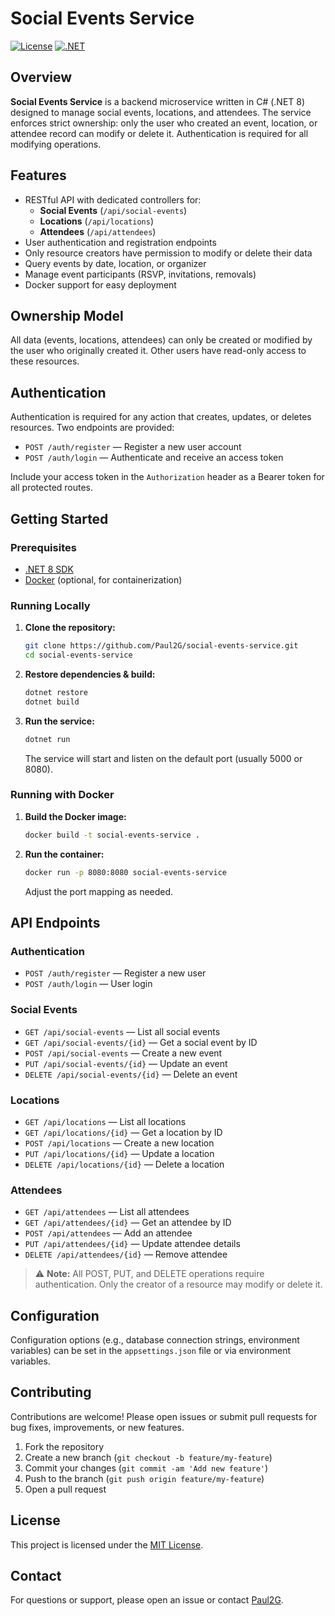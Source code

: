 # Social Events Service

[![License](https://img.shields.io/badge/license-MIT-blue.svg)](LICENSE)
[![.NET](https://img.shields.io/badge/.NET-8.0-blue.svg)](https://dotnet.microsoft.com/)

## Overview

**Social Events Service** is a backend microservice written in C# (.NET 8) designed to manage social events, locations, and attendees. The service enforces strict ownership: only the user who created an event, location, or attendee record can modify or delete it. Authentication is required for all modifying operations.

## Features

- RESTful API with dedicated controllers for:
  - **Social Events** (`/api/social-events`)
  - **Locations** (`/api/locations`)
  - **Attendees** (`/api/attendees`)
- User authentication and registration endpoints
- Only resource creators have permission to modify or delete their data
- Query events by date, location, or organizer
- Manage event participants (RSVP, invitations, removals)
- Docker support for easy deployment

## Ownership Model

All data (events, locations, attendees) can only be created or modified by the user who originally created it. Other users have read-only access to these resources.

## Authentication

Authentication is required for any action that creates, updates, or deletes resources. Two endpoints are provided:

- `POST /auth/register` — Register a new user account
- `POST /auth/login` — Authenticate and receive an access token

Include your access token in the `Authorization` header as a Bearer token for all protected routes.

## Getting Started

### Prerequisites

- [.NET 8 SDK](https://dotnet.microsoft.com/download)
- [Docker](https://www.docker.com/) (optional, for containerization)

### Running Locally

1. **Clone the repository:**

   ```sh
   git clone https://github.com/Paul2G/social-events-service.git
   cd social-events-service
   ```

2. **Restore dependencies & build:**

   ```sh
   dotnet restore
   dotnet build
   ```

3. **Run the service:**

   ```sh
   dotnet run
   ```

   The service will start and listen on the default port (usually 5000 or 8080).

### Running with Docker

1. **Build the Docker image:**

   ```sh
   docker build -t social-events-service .
   ```

2. **Run the container:**

   ```sh
   docker run -p 8080:8080 social-events-service
   ```

   Adjust the port mapping as needed.

## API Endpoints

### Authentication

- `POST /auth/register` — Register a new user
- `POST /auth/login` — User login

### Social Events

- `GET /api/social-events` — List all social events
- `GET /api/social-events/{id}` — Get a social event by ID
- `POST /api/social-events` — Create a new event
- `PUT /api/social-events/{id}` — Update an event
- `DELETE /api/social-events/{id}` — Delete an event

### Locations

- `GET /api/locations` — List all locations
- `GET /api/locations/{id}` — Get a location by ID
- `POST /api/locations` — Create a new location
- `PUT /api/locations/{id}` — Update a location
- `DELETE /api/locations/{id}` — Delete a location

### Attendees

- `GET /api/attendees` — List all attendees
- `GET /api/attendees/{id}` — Get an attendee by ID
- `POST /api/attendees` — Add an attendee
- `PUT /api/attendees/{id}` — Update attendee details
- `DELETE /api/attendees/{id}` — Remove attendee

> ⚠️ **Note:** All POST, PUT, and DELETE operations require authentication. Only the creator of a resource may modify or delete it.

## Configuration

Configuration options (e.g., database connection strings, environment variables) can be set in the `appsettings.json` file or via environment variables.

## Contributing

Contributions are welcome! Please open issues or submit pull requests for bug fixes, improvements, or new features.

1. Fork the repository
2. Create a new branch (`git checkout -b feature/my-feature`)
3. Commit your changes (`git commit -am 'Add new feature'`)
4. Push to the branch (`git push origin feature/my-feature`)
5. Open a pull request

## License

This project is licensed under the [MIT License](LICENSE).

## Contact

For questions or support, please open an issue or contact [Paul2G](https://github.com/Paul2G).
